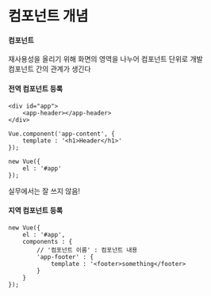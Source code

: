 # 컴포넌트 개념 

#### 컴포넌트
    
재사용성을 올리기 위해 화면의 영역을 나누어 컴포넌트 단위로 개발  
컴포넌트 간의 관계가 생긴다


#### 전역 컴포넌트 등록

    <div id="app">
        <app-header></app-header>
    </div>
    
    Vue.component('app-content', {
        template : '<h1>Header</h1>'
    });
    
    new Vue({
        el : '#app'
    });
    
실무에서는 잘 쓰지 않음!



#### 지역 컴포넌트 등록

    new Vue({
        el : '#app',
        components : {
            // '컴포넌트 이름' : 컴포넌트 내용
            'app-footer' : {
                template : '<footer>something</footer>
            }
        }
    });


